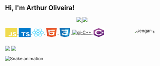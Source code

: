 ##  Hi, I'm Arthur Oliveira!
<div align="center">
  <a href="https://github.com/GaribaldeAndrade">
  <img height="180em" src="https://github-readme-stats.vercel.app/api?username=GaribaldeAndrade&show_icons=true&theme=midnight-purple&include_all_commits=true&count_private=true"/>
  <img height="180em" src="https://github-readme-stats.vercel.app/api/top-langs/?username=GaribaldeAndrade&layout=compact&langs_count=7&theme=midnight-purple"/>
</div>
<div style="display: inline_block"><br>
  <img align="center" alt="gj-Js" height="30" width="40" src="https://raw.githubusercontent.com/devicons/devicon/master/icons/javascript/javascript-plain.svg">
  <img align="center" alt="gj-Ts" height="30" width="40" src="https://raw.githubusercontent.com/devicons/devicon/master/icons/typescript/typescript-plain.svg">
  <img align="center" alt="gj-React" height="30" width="40" src="https://raw.githubusercontent.com/devicons/devicon/master/icons/react/react-original.svg">
  <img align="center" alt="gj-HTML" height="30" width="40" src="https://raw.githubusercontent.com/devicons/devicon/master/icons/html5/html5-original.svg">
  <img align="center" alt="gj-CSS" height="30" width="40" src="https://raw.githubusercontent.com/devicons/devicon/master/icons/css3/css3-original.svg">
  <img align="center" alt="gj-C++" height="30" width="40" src="https://cdn.jsdelivr.net/gh/devicons/devicon/icons/cplusplus/cplusplus-original.svg">
  <img align="center" alt="gj-Csharp" height="30" width="40" src="https://raw.githubusercontent.com/devicons/devicon/master/icons/csharp/csharp-original.svg">
  <img align="right" alt="Gengar-pic" height="150" style="border-radius:50px;" src="https://i.ibb.co/9NxnF7x/Fixed-Flustered-Alligatorsnappingturtle-small.gif">
</div>
  
  ##
 
<div> 
  <a href="https://www.instagram.com/gj_andrad3/" target="_blank"><img src="https://img.shields.io/badge/-Instagram-%23E4405F?style=for-the-badge&logo=instagram&logoColor=white" target="_blank"></a>
 	<a href = "mailto:garibalde3c2001@gmail.com"><img src="https://img.shields.io/badge/-Gmail-%23333?style=for-the-badge&logo=gmail&logoColor=white" target="_blank"></a>
 
  ![Snake animation](https://github.com/GaribaldeAndrade/GaribaldeAndrade/blob/output/github-contribution-grid-snake.svg)
 
</div>
